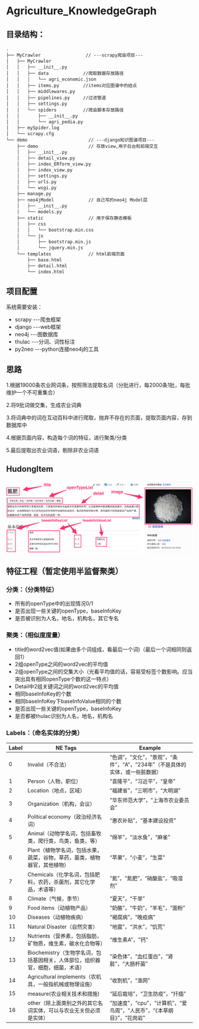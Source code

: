 # Agriculture_KnowledgeGraph


## 目录结构：

```
.
├── MyCrawler                 // ---scrapy爬虫项目---
│   ├── MyCrawler
│   │   ├── __init__.py
│   │   ├── data             //爬取数据存放路径
│   │   │   └── agri_economic.json
│   │   ├── items.py         //items对应图谱中的结点
│   │   ├── middlewares.py
│   │   ├── pipelines.py     //过滤管道
│   │   ├── settings.py
│   │   └── spiders          //爬虫脚本存放路径
│   │       ├── __init__.py
│   │       └── agri_pedia.py
│   ├── mySpider.log
│   └── scrapy.cfg
└── demo                       // ---django知识图谱项目---
	├── demo				   // 存放view,用于后台和前端交互
	│   ├── __init__.py
	│   ├── detail_view.py
	│   ├── index_ERform_view.py
	│   ├── index_view.py
	│   ├── settings.py
	│   ├── urls.py
	│   └── wsgi.py
	├── manage.py
	├── neo4jModel             // 自己写的neo4j Model层
	│   ├── __init__.py
	│   └── models.py
	├── static                 // 用于保存静态模板
	│   ├── css
	│   │   └── bootstrap.min.css
	│   └── js
	│       ├── bootstrap.min.js
	│       └── jquery.min.js
	└── templates              // html前端页面
		├── base.html
		├── detail.html
		└── index.html
```

## 项目配置

系统需要安装：

- scrapy     ---爬虫框架
- django     ---web框架
- neo4j       ---图数据库
- thulac      ---分词、词性标注
- py2neo    ---python连接neo4j的工具



## 思路

1.根据19000条农业网词条，按照筛法提取名词（分批进行，每2000条1批，每批维护一个不可重集合）

2.将9批词做交集，生成农业词典

3.将词典中的词在互动百科中进行爬取，抛弃不存在的页面，提取页面内容，存到数据库中

4.根据页面内容，构造每个词的特征，进行聚类/分类

5.最后提取出农业词语，剔除非农业词语

##  HudongItem

![image](https://raw.githubusercontent.com/qq547276542/blog_image/master/agri/1.png)



## 特征工程（暂定使用半监督聚类）

### 分类：（分类特征）

- 所有的openType中的出现情况0/1
- 是否出现一些关键的openType，baseInfoKey
- 是否被识别为人名，地名，机构名，其它专名

### 聚类：（相似度度量）

- 
  title的word2vec值(如果由多个词组成，看最后一个词)（最后一个词相同则返回1）
- 2组openType之间的word2vec的平均值
- 2组openType之间的交集大小（光看平均值的话，容易受标签个数影响。应当突出具有相同openType个数的这一特点）
- Detail中2组关键词之间的word2vec的平均值
- 相同baseInfoKey的个数
- 相同baseInfoKey下baseInfoValue相同的个数
- 是否出现一些关键的openType，baseInfoKey
- 是否都被thulac识别为人名，地名，机构名



### Labels：（命名实体的分类）

| Label | NE Tags                                  | Example                                  |
| ----- | ---------------------------------------- | ---------------------------------------- |
| 0     | Invalid（不合法）                             | “色调”，“文化”，“景观”，“条件”，“A”，“234年”（不是具体的实体，或一些脏数据） |
| 1     | Person（人物，职位）                            | “袁隆平”，“习近平”，“皇帝”                         |
| 2     | Location（地点，区域）                          | “福建省”，“三明市”，“大明湖”                        |
| 3     | Organization（机构，会议）                      | “华东师范大学”，“上海市农业委员会”                      |
| 4     | Political economy（政治经济名词）                | “惠农补贴”，“基本建设投资”                          |
| 5     | Animal（动物学名词，包括畜牧类，爬行类，鸟类，鱼类，等）          | “绵羊”，“淡水鱼”，“麻雀”                          |
| 6     | Plant（植物学名词，包括水果，蔬菜，谷物，草药，菌类，植物器官，其他植物）  | “苹果”，“小麦”，“生菜”                           |
| 7     | Chemicals（化学名词，包括肥料，农药，杀菌剂，其它化学品，术语等）    | “氮”，“氮肥”，“硝酸盐”，“吸湿剂”                     |
| 8     | Climate（气候，季节）                           | “夏天”，“干旱”                                |
| 9     | Food items（动植物产品）                        | “奶酪”，“牛奶”，“羊毛”，“面粉”                      |
| 10    | Diseases（动植物疾病）                          | “褐腐病”，“晚疫病”                              |
| 11    | Natural Disaster（自然灾害）                   | “地震”，“洪水”，“饥荒”                           |
| 12    | Nutrients（营养素，包括脂肪，矿物质，维生素，碳水化合物等）       | “维生素A”，"钙"                               |
| 13    | Biochemistry（生物学名词，包括基因相关，人体部位，组织器官，细胞，细菌，术语） | “染色体”，“血红蛋白”，“肾脏”，“大肠杆菌”                 |
| 14    | Agricultural implements（农机具，一般指机械或物理设施）  | “收割机”，“渔网”                               |
| 15    | measure(农业相关技术和措施)                       | “延后栽培"，“卫生防疫”，“扦插”                       |
| 16    | other（除上面类别之外的其它名词实体，可以与农业无关但必须是实体）      | “加速度"，“cpu”，“计算机”，“爱鸟周”，“人民币”，“《本草纲目》”，“花岗岩” |

